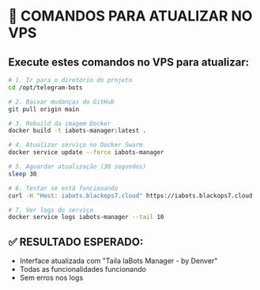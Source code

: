# 🔄 COMANDOS PARA ATUALIZAR NO VPS

## Execute estes comandos no VPS para atualizar:

```bash
# 1. Ir para o diretório do projeto
cd /opt/telegram-bots

# 2. Baixar mudanças do GitHub
git pull origin main

# 3. Rebuild da imagem Docker
docker build -t iabots-manager:latest .

# 4. Atualizar serviço no Docker Swarm
docker service update --force iabots-manager

# 5. Aguardar atualização (30 segundos)
sleep 30

# 6. Testar se está funcionando
curl -H "Host: iabots.blackops7.cloud" https://iabots.blackops7.cloud | head -10

# 7. Ver logs do serviço
docker service logs iabots-manager --tail 10
```

## ✅ RESULTADO ESPERADO:
- Interface atualizada com "Taila IaBots Manager - by Denver"
- Todas as funcionalidades funcionando
- Sem erros nos logs
